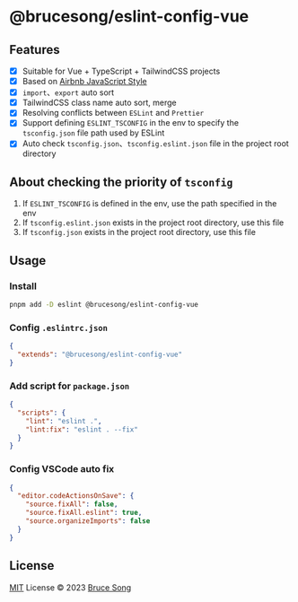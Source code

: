 # @brucesong/eslint-config-vue

## Features

- [x] Suitable for Vue + TypeScript + TailwindCSS projects
- [x] Based on [Airbnb JavaScript Style](https://github.com/airbnb/javascript)
- [x] `import`、`export` auto sort
- [x] TailwindCSS class name auto sort, merge
- [x] Resolving conflicts between `ESLint` and `Prettier`
- [x] Support defining `ESLINT_TSCONFIG` in the env to specify the `tsconfig.json` file path used by ESLint
- [x] Auto check `tsconfig.json`、`tsconfig.eslint.json` file in the project root directory

## About checking the priority of `tsconfig`

1. If `ESLINT_TSCONFIG` is defined in the env, use the path specified in the env
2. If `tsconfig.eslint.json` exists in the project root directory, use this file
3. If `tsconfig.json` exists in the project root directory, use this file

## Usage

### Install

```bash
pnpm add -D eslint @brucesong/eslint-config-vue
```

### Config `.eslintrc.json`

```json
{
  "extends": "@brucesong/eslint-config-vue"
}
```

### Add script for `package.json`

```json
{
  "scripts": {
    "lint": "eslint .",
    "lint:fix": "eslint . --fix"
  }
}
```

### Config VSCode auto fix

```json
{
  "editor.codeActionsOnSave": {
    "source.fixAll": false,
    "source.fixAll.eslint": true,
    "source.organizeImports": false
  }
}
```

## License

[MIT](/LICENSE) License &copy; 2023 [Bruce Song](https://github.com/recallwei)
